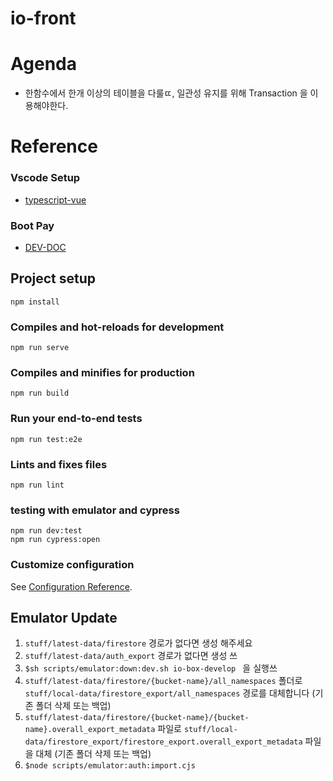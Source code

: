 # io-front


# Agenda
- 한함수에서 한개 이상의 테이블을 다룰ㄸ, 일관성 유지를 위해 Transaction 을 이용해야한다.
#  Reference
### Vscode Setup
  - [typescript-vue](https://github.com/idahogurl/vs-code-prettier-eslint/tree/master/examples/typescript-vue)
### Boot Pay
- [DEV-DOC](https://docs.bootpay.co.kr/next/)
## Project setup
```
npm install
```

### Compiles and hot-reloads for development
```
npm run serve
```

### Compiles and minifies for production
```
npm run build
```

### Run your end-to-end tests
```
npm run test:e2e
```

### Lints and fixes files
```
npm run lint
```

### testing with emulator and cypress
```
npm run dev:test
npm run cypress:open
```

### Customize configuration
See [Configuration Reference](https://cli.vuejs.org/config/).

## Emulator Update
1. `stuff/latest-data/firestore` 경로가 없다면 생성 해주세요
2. `stuff/latest-data/auth_export` 경로가 없다면 생성 쓰
3. `$sh scripts/emulator:down:dev.sh io-box-develop ` 을 실행쓰 
4. `stuff/latest-data/firestore/{bucket-name}/all_namespaces` 폴더로 `stuff/local-data/firestore_export/all_namespaces` 경로를 대체합니다 (기존 폴더 삭제 또는 백업)
5. `stuff/latest-data/firestore/{bucket-name}/{bucket-name}.overall_export_metadata` 파일로 `stuff/local-data/firestore_export/firestore_export.overall_export_metadata` 파일을 대체 (기존 폴더 삭제 또는 백업)
6. `$node scripts/emulator:auth:import.cjs` 
